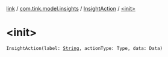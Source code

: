 [link](../../index.md) / [com.tink.model.insights](../index.md) / [InsightAction](index.md) / [&lt;init&gt;](./-init-.md)

# &lt;init&gt;

`InsightAction(label: `[`String`](https://kotlinlang.org/api/latest/jvm/stdlib/kotlin/-string/index.html)`, actionType: Type, data: Data)`